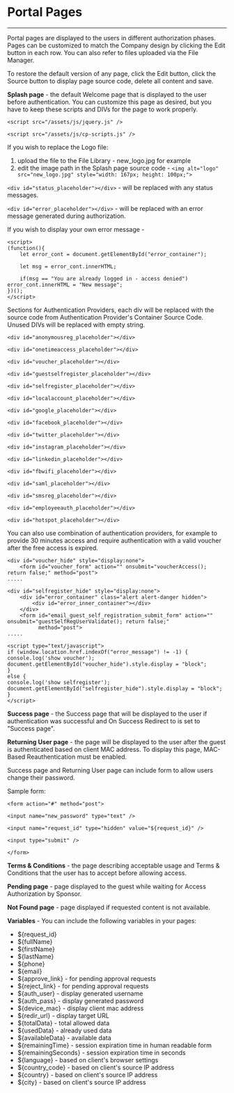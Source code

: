 # **Portal Pages**

---

Portal pages are displayed to the users in different authorization phases. Pages can be customized to match the Company design by clicking the Edit button in each row. You can also refer to files uploaded via the File Manager.

To restore the default version of any page, click the Edit button, click the Source button to display page source code, delete all content and save.

**Splash page** - the default Welcome page that is displayed to the user before authentication. You can customize this page as desired, but you have to keep these scripts and DIVs for the page to work properly.

```<script src="/assets/js/jquery.js" />```

```<script src="/assets/js/cp-scripts.js" />```

If you wish to replace the Logo file:

1. upload the file to the File Library - new_logo.jpg for example
2. edit the image path in the Splash page source code - ```<img alt="logo" src="new_logo.jpg" style="width: 167px; height: 100px;">```

```<div id="status_placeholder"></div>``` - will be replaced with any status messages.

```<div id="error_placeholder"></div>```  - will be replaced with an error message generated during authorization.

If you wish to display your own error message -

````
<script>
(function(){
	let error_cont = document.getElementById("error_container");
	
	let msg = error_cont.innerHTML;
	
	if(msg == "You are already logged in - access denied") error_cont.innerHTML = "New message"; 
})();
</script>
````

Sections for Authentication Providers, each div will be replaced with the source code from Authentication Provider's Container Source Code. Unused DIVs will be replaced with empty string.

````
<div id="anonymousreg_placeholder"></div>

<div id="onetimeaccess_placeholder"></div>

<div id="voucher_placeholder"></div>

<div id="guestselfregister_placeholder"></div>

<div id="selfregister_placeholder"></div>

<div id="localaccount_placeholder"></div>

<div id="google_placeholder"></div>

<div id="facebook_placeholder"></div>

<div id="twitter_placeholder"></div>

<div id="instagram_placeholder"></div>

<div id="linkedin_placeholder"></div>

<div id="fbwifi_placeholder"></div>

<div id="saml_placeholder"></div>

<div id="smsreg_placeholder"></div>

<div id="employeeauth_placeholder"></div>

<div id="hotspot_placeholder"></div>

````

You can also use combination of authentication providers, for example to provide 30 minutes access and require authentication with a valid voucher after the free access is expired.

````
<div id="voucher_hide" style="display:none">
    <form id="voucher_form" action="" onsubmit="voucherAccess(); return false;" method="post">
.....

<div id="selfregister_hide" style="display:none">
    <div id="error_container" class="alert alert-danger hidden">
        <div id="error_inner_container"></div>
    </div>
    <form id="email_guest_self_registration_submit_form" action="" onsubmit="guestSelfRegUserValidate(); return false;"
          method="post">
.....

<script type="text/javascript">
if (window.location.href.indexOf("error_message") != -1) {
console.log('show voucher');
document.getElementById("voucher_hide").style.display = "block";
}
else {
console.log('show selfregister');
document.getElementById("selfregister_hide").style.display = "block";
}
</script>
````


**Success page** - the Success page that will be displayed to the user if authentication was successful and On Success Redirect to is set to "Success page".

**Returning User page** - the page will be displayed to the user after the guest is authenticated based on client MAC address. To display this page, MAC-Based Reauthentication must be enabled.

Success page and Returning User page can include form to allow users change their password.

Sample form:

````
<form action="#" method="post">

<input name="new_password" type="text" />

<input name="request_id" type="hidden" value="${request_id}" />

<input type="submit" />

</form>
````

**Terms & Conditions** - the page describing acceptable usage and Terms & Conditions that the user has to accept before allowing access.

**Pending page** - page displayed to the guest while waiting for Access Authorization by Sponsor.

**Not Found page** - page displayed if requested content is not available.

**Variables** - You can include the following variables in your pages:

- ${request_id}
- ${fullName}
- ${firstName}
- ${lastName}
- ${phone}
- ${email}
- ${approve_link} - for pending approval requests
- ${reject_link} - for pending approval requests
- ${auth_user}  - display generated username
- ${auth_pass}   - display generated password
- ${device_mac} - display client mac address
- ${redir_url} - display target URL
- ${totalData} - total allowed data
- ${usedData} - already used data
- ${availableData} - available data
- ${remainingTime} - session expiration time in human readable form
- ${remainingSeconds} - session expiration time in seconds
- ${language} - based on client's browser settings
- ${country_code} - based on client's source IP address
- ${country} - based on client's source IP address
- ${city} - based on client's source IP address
